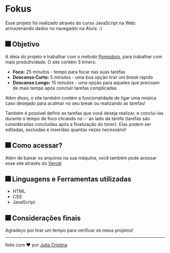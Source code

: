 # Fokus
 Esse projeto foi realizado através do curso JavaScript na Web: armazenando dados no navegador na Alura. :) 
  
 ## 🎆 Objetivo 
  A ideia do projeto é trabalhar com o método [Pomodoro](https://napratica.org.br/pomodoro/), para trabalhar com mais produtividade. O site contém 3 timers: 
  * **Foco:** 25 minutos - tempo para focar nas suas tarefas
  * **Descanso Curto:** 5 minutos - uma boa opção tirar um *break* rápido
  * **Descanso Longo:** 15 minutos - uma opção para aqueles que precisam de mais tempo após concluir tarefas complicadas
  
  Além disso, o site também contém a funcionalidade de ligar uma música caso desejado para acalmar no seu break ou realizando as tarefas!
  
  Também é possível definir as tarefas que você deseja realizar, e conclui-las durante o tempo de foco clicando no ✅ ao lado da tarefa (tarefas são consideradas concluídas após a finalização do timer). Elas podem ser editadas, excluídas e inseridas quantas vezes necessário!
  
 ## 🎆 Como acessar? 
 Além de baixar os arquivos na sua máquina, você também pode acessar esse site através do [Vercel](https://fokus-rosy.vercel.app)
  
 ## 🎆 Linguagens e Ferramentas utilizadas 
 * HTML 
 * CSS 
 * JavaScript
  
 ## 🎆 Considerações finais 
 Agradeço por tirar um tempo para verificar os meus projetos! 
  
 --- 
 feito com ❤ por [Julia Cristina](https://github.com/juliaclook)
